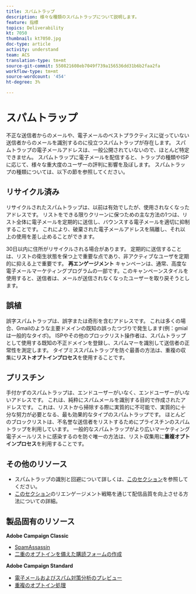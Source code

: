 ```yaml
---
title: スパムトラップ
description: 様々な種類のスパムトラップについて説明します。
feature: 指標
topics: Deliverability
kt: 7050
thumbnail: kt7050.jpg
doc-type: article
activity: understand
team: ACS
translation-type: tm+mt
source-git-commit: 550821608eb7049f739a156536dd31b6b2faa2fa
workflow-type: tm+mt
source-wordcount: '454'
ht-degree: 3%

---
```



# スパムトラップ

不正な送信者からのメールや、電子メールのベストプラクティスに従っていない送信者からのメールを識別するのに役立つスパムトラップが存在します。 スパムトラップの電子メールアドレスは、一般公開されていないので、ほとんど特定できません。 スパムトラップに電子メールを配信すると、トラップの種類やISPに応じて、様々な重大度のユーザーの評判に影響を及ぼします。 スパムトラップの種類については、以下の節を参照してください。

## リサイクル済み

リサイクルされたスパムトラップは、以前は有効でしたが、使用されなくなったアドレスです。 リストをできる限りクリーンに保つための主な方法の1つは、リスト全体に電子メールを定期的に送信し、バウンスする電子メールを適切に抑制することです。 これにより、破棄された電子メールアドレスを隔離し、それ以上の使用を差し止めることができます。

30日以内に住所がリサイクルされる場合があります。 定期的に送信することは、リストの衛生状態を保つ上で重要な点であり、非アクティブなユーザを定期的に抑える上で重要です。 **再エンゲージメント** キャンペーンは、通常、高度な電子メールマーケティングプログラムの一部です。このキャンペーンスタイルを使用すると、送信者は、メールが送信されなくなったユーザーを取り戻そうとします。

## 誤植

誤字スパムトラップは、誤字または奇形を含むアドレスです。 これは多くの場合、Gmailのような主要ドメインの既知の誤ったつづりで発生します(例：gmialは一般的なタイポ)。 ISPやその他のブロックリスト操作者は、スパムトラップとして使用する既知の不正ドメインを登録し、スパムマーを識別して送信者の正常性を測定します。 タイプミススパムトラップを防ぐ最善の方法は、重複の収集に&#x200B;**リストオプトインプロセス**&#x200B;を使用することです。

## プリスチン

手付かずのスパムトラップは、エンドユーザーがいなく、エンドユーザーがいないアドレスです。 これは、純粋にスパムメールを識別する目的で作成されたアドレスです。 これは、リストから掃除する際に実質的に不可能で、実質的に十分な努力が必要となる、最も効果的なタイプのスパムトラップです。 ほとんどのブロックリストは、不名誉な送信者をリストするためにプライスチンのスパムトラップを利用しています。 一般的なスパムトラップがより広いマーケティング電子メールリストに感染するのを防ぐ唯一の方法は、リスト収集用に&#x200B;**重複オプトインプロセス**&#x200B;を利用することです。

## その他のリソース

* スパムトラップの識別と回避について詳しくは、[このセクション](/help/additional-resources/all-about-spam-traps.md)を参照してください。
* [このセクション](/help/additional-resources/re-engagement.md)のリエンゲージメント戦略を通じて配信品質を向上させる方法についての詳細。

## 製品固有のリソース

**Adobe Campaign Classic**

* [SpamAssassin](https://experienceleague.adobe.com/docs/campaign-classic/using/sending-messages/deliverability-management/spamassassin.html?lang=en#using-spamassassin)
* [二重のオプトインを備えた購読フォームの作成](https://experienceleague.adobe.com/docs/campaign-classic/using/designing-content/web-forms/use-cases--web-forms.html?lang=en#create-a-subscription--form-with-double-opt-in)

**Adobe Campaign Standard**

* [電子メールおよびスパム対策分析のプレビュー](https://experienceleague.adobe.com/docs/campaign-standard-learn/tutorials/designing-content/email-designer/preview-your-email.html#designing-content)
* [重複のオプトイン処理](https://experienceleague.adobe.com/docs/campaign-standard/using/communication-channels/landing-pages/setting-up-a-double-opt-in-process.html?lang=en#communication-channels)

